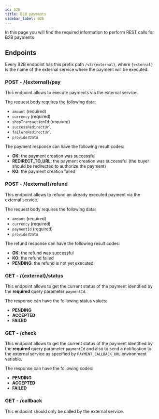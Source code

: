 ```yaml
---
id: b2b
title: B2B payments
sidebar_label: B2b
---
```

In this page you will find the required information to perform REST calls for B2B payments

## Endpoints

Every B2B endpoint has this prefix path `/v3/{external}`, where `{external}` is the name of the external service where the payment will be executed.

### POST - /{external}/pay

This endpoint allows to execute payments via the external service.

The request body requires the following data:
- `amount` (required)
- `currency` (required)
- `shopTransactionId` (required)
- `successRedirectUrl`
- `failureRedirectUrl`
- `providerData`

The payment response can have the following result codes:
- **OK**: the payment creation was successful
- **REDIRECT_TO_URL**: the payment creation was successful (the buyer should be redirected to authorize the payment) 
- **KO**: the payment creation failed

### POST - /{external}/refund

This endpoint allows to refund an already executed payment via the external service.

The request body requires the following data:
- `amount` (required)
- `currency` (required)
- `paymentId` (required)
- `providerData`

The refund response can have the following result codes:
- **OK**: the refund was successful
- **KO**: the refund failed
- **PENDING**: the refund is not yet executed

### GET - /{external}/status

This endpoint allows to get the current status of the payment identified by the **required** query parameter `paymentId`.

The response can have the following status values: 
- **PENDING**
- **ACCEPTED**
- **FAILED**

### GET - /check

This endpoint allows to get the current status of the payment identified by the **required** query parameter `paymentId` and also to send a notification to the external service as specified by `PAYMENT_CALLBACK_URL` environment variable.

The response can have the following codes:
- **PENDING**
- **ACCEPTED**
- **FAILED**

### GET - /callback

This endpoint should only be called by the external service.
